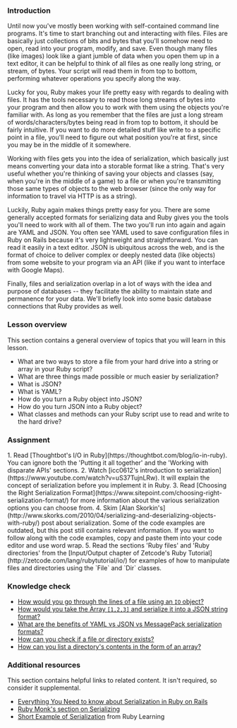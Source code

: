 ### Introduction

Until now you've mostly been working with self-contained command line programs.  It's time to start branching out and interacting with files.  Files are basically just collections of bits and bytes that you'll somehow need to open, read into your program, modify, and save.  Even though many files (like images) look like a giant jumble of data when you open them up in a text editor, it can be helpful to think of all files as one really long string, or stream, of bytes.  Your script will read them in from top to bottom, performing whatever operations you specify along the way.

Lucky for you, Ruby makes your life pretty easy with regards to dealing with files.  It has the tools necessary to read those long streams of bytes into your program and then allow you to work with them using the objects you're familiar with.  As long as you remember that the files are just a long stream of words/characters/bytes being read in from top to bottom, it should be fairly intuitive.  If you want to do more detailed stuff like write to a specific point in a file, you'll need to figure out what position you're at first, since you may be in the middle of it somewhere.

Working with files gets you into the idea of serialization, which basically just means converting your data into a storable format like a string.  That's very useful whether you're thinking of saving your objects and classes (say, when you're in the middle of a game) to a file or when you're transmitting those same types of objects to the web browser (since the only way for information to travel via HTTP is as a string).

Luckily, Ruby again makes things pretty easy for you. There are some generally accepted formats for serializing data and Ruby gives you the tools you'll need to work with all of them.  The two you'll run into again and again are YAML and JSON.  You often see YAML used to save configuration files in Ruby on Rails because it's very lightweight and straightforward.  You can read it easily in a text editor.  JSON is ubiquitous across the web, and is the format of choice to deliver complex or deeply nested data (like objects) from some website to your program via an API (like if you want to interface with Google Maps).

Finally, files and serialization overlap in a lot of ways with the idea and purpose of databases -- they facilitate the ability to maintain state and permanence for your data.  We'll briefly look into some basic database connections that Ruby provides as well.

### Lesson overview

This section contains a general overview of topics that you will learn in this lesson.

- What are two ways to store a file from your hard drive into a string or array in your Ruby script?
- What are three things made possible or much easier by serialization?
- What is JSON?
- What is YAML?
- How do you turn a Ruby object into JSON?
- How do you turn JSON into a Ruby object?
- What classes and methods can your Ruby script use to read and write to the hard drive?

### Assignment

<div class="lesson-content__panel" markdown="1">
  1. Read [Thoughtbot's I/O in Ruby](https://thoughtbot.com/blog/io-in-ruby). You can ignore both the 'Putting it all together' and the 'Working with disparate APIs' sections.
  2. Watch [icc0612's introduction to serialization](https://www.youtube.com/watch?v=uS37TujnLRw). It will explain the concept of serialization before you implement it in Ruby.
  3. Read [Choosing the Right Serialization Format](https://www.sitepoint.com/choosing-right-serialization-format/) for more information about the various serialization options you can choose from.
  4. Skim [Alan Skorkin's](http://www.skorks.com/2010/04/serializing-and-deserializing-objects-with-ruby/) post about serialization. Some of the code examples are outdated, but this post still contains relevant information. If you want to follow along with the code examples, copy and paste them into your code editor and use word wrap.
  5. Read the sections 'Ruby files' and 'Ruby directories' from the [Input/Output chapter of Zetcode's Ruby Tutorial](http://zetcode.com/lang/rubytutorial/io/) for examples of how to manipulate files and directories using the `File` and `Dir` classes. 
</div>

### Knowledge check

  * [How would you go through the lines of a file using an `IO` object?](https://thoughtbot.com/blog/io-in-ruby)
  * [How would you take the Array `[1,2,3]` and serialize it into a JSON string format?](https://www.sitepoint.com/choosing-right-serialization-format/)
  * [What are the benefits of YAML vs JSON vs MessagePack serialization formats?](https://www.sitepoint.com/choosing-right-serialization-format/)
  * [How can you check if a file or directory exists?](http://zetcode.com/lang/rubytutorial/io/)
  * [How can you list a directory's contents in the form of an array?](http://zetcode.com/lang/rubytutorial/io/)

### Additional resources

This section contains helpful links to related content. It isn't required, so consider it supplemental.

- [Everything You Need to know about Serialization in Ruby on Rails](https://blog.kiprosh.com/serialization_in_ruby_on_rails_part_one/) 
- [Ruby Monk's section on Serializing](https://web.archive.org/web/20160505174806/http://rubymonk.com/learning/books/4-ruby-primer-ascent/chapters/45-more-classes/lessons/104-serializing)
- [Short Example of Serialization](https://web.archive.org/web/20200627063721/http://rubylearning.com/satishtalim/object_serialization.html) from Ruby Learning
